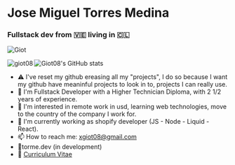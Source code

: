# Jose Miguel Torres Medina 
### Fullstack dev from 🇻🇪 living in 🇨🇱

![Giot](https://komarev.com/ghpvc/?username=giot08&color=green) 

<img align="left" src="https://github-readme-stats.vercel.app/api/top-langs?username=giot08&show_icons=true&locale=en&layout=compact" alt="giot08" />

![Giot08's GitHub stats](https://github-readme-stats.vercel.app/api?username=Giot08&show_icons=true&locale=es&theme=dark#gh-dark-mode-only)

- ⚠️ I've reset my github ereasing all my "projects", I do so because I want my github have meaninful projects to look in to, projects I can really use.
- 🥇 I'm Fullstack Developer with a Higher Technician Diploma, with 2 1/2 years of experience.
- 👀 I'm interested in remote work in usd, learning web technologies, move to the country of the company I work for.
- 🌱 I'm currently working as shopify developer (JS - Node - Liquid - React).
- 📫 How to reach me: xgiot08@gmail.com
- 🔗torme.dev (in development)
- 📑 [Curriculum Vitae](https://github.com/Giot08/Giot08/blob/main/CV/CV-eng.pdf)
